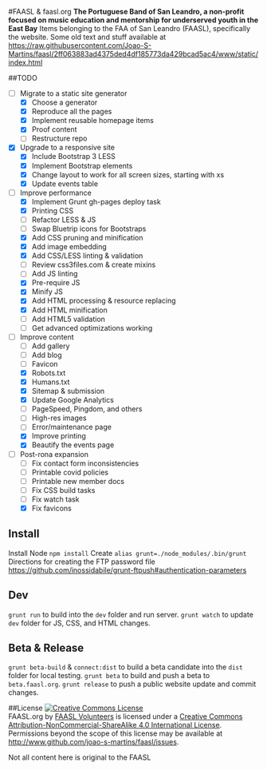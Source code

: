 #FAASL & faasl.org
__The Portuguese Band of San Leandro, a non-profit focused on music education and mentorship for underserved youth in the East Bay__
Items belonging to the FAA of San Leandro (FAASL), specifically the website. Some old text and stuff available at 
https://raw.githubusercontent.com/Joao-S-Martins/faasl/2ff063883ad4375ded4df185773da429bcad5ac4/www/static/index.html

##TODO
- [ ] Migrate to a static site generator
  - [x] Choose a generator
  - [x] Reproduce all the pages
  - [x] Implement reusable homepage items
  - [x] Proof content
  - [ ] Restructure repo
- [x] Upgrade to a responsive site
  - [x] Include Bootstrap 3 LESS
  - [x] Implement Bootstrap elements
  - [x] Change layout to work for all screen sizes, starting with xs
  - [x] Update events table
- [ ] Improve performance
  - [x] Implement Grunt gh-pages deploy task
  - [x] Printing CSS
  - [ ] Refactor LESS & JS
  - [ ] Swap Bluetrip icons for Bootstraps
  - [x] Add CSS pruning and minification
  - [x] Add image embedding
  - [x] Add CSS/LESS linting & validation
  - [ ] Review css3files.com & create mixins
  - [ ] Add JS linting
  - [x] Pre-require JS
  - [x] Minify JS
  - [x] Add HTML processing & resource replacing
  - [x] Add HTML minification
  - [ ] Add HTML5 validation
  - [ ] Get advanced optimizations working
- [ ] Improve content
  - [ ] Add gallery
  - [ ] Add blog
  - [ ] Favicon
  - [x] Robots.txt
  - [x] Humans.txt
  - [x] Sitemap & submission
  - [x] Update Google Analytics
  - [ ] PageSpeed, Pingdom, and others
  - [ ] High-res images
  - [ ] Error/maintenance page
  - [x] Improve printing
  - [x] Beautify the events page
- [ ] Post-rona expansion
  - [ ] Fix contact form inconsistencies
  - [ ] Printable covid policies
  - [ ] Printable new member docs
  - [ ] Fix CSS build tasks
  - [ ] Fix watch task
  - [x] Fix favicons

## Install
Install Node
`npm install`
Create `alias grunt=./node_modules/.bin/grunt`
Directions for creating the FTP password file https://github.com/inossidabile/grunt-ftpush#authentication-parameters

## Dev
`grunt run` to build into the `dev` folder and run server.
`grunt watch` to update `dev` folder for JS, CSS, and HTML changes.

## Beta & Release
`grunt beta-build` & `connect:dist` to build a beta candidate into the `dist` folder for local testing.
`grunt beta` to build and push a beta to `beta.faasl.org`.
`grunt release` to push a public website update and commit changes.

##License
<a rel="license" href="http://creativecommons.org/licenses/by-nc-sa/4.0/"><img alt="Creative Commons License" style="border-width:0" src="http://i.creativecommons.org/l/by-nc-sa/4.0/88x31.png" /></a><br /><span xmlns:dct="http://purl.org/dc/terms/" property="dct:title">FAASL.org</span> by <a xmlns:cc="http://creativecommons.org/ns#" href="http://www.faasl.org/volunteer.html" property="cc:attributionName" rel="cc:attributionURL">FAASL Volunteers</a> is licensed under a <a rel="license" href="http://creativecommons.org/licenses/by-nc-sa/4.0/">Creative Commons Attribution-NonCommercial-ShareAlike 4.0 International License</a>.<br />Permissions beyond the scope of this license may be available at <a xmlns:cc="http://creativecommons.org/ns#" href="http://www.github.com/joao-s-martins/faasl/issues" rel="cc:morePermissions">http://www.github.com/joao-s-martins/faasl/issues</a>.

Not all content here is original to the FAASL
